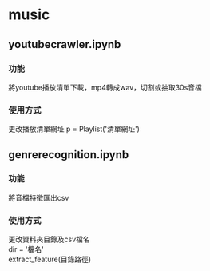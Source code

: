 # music
## youtubecrawler.ipynb
### 功能
將youtube播放清單下載，mp4轉成wav，切割或抽取30s音檔
### 使用方式
更改播放清單網址 p = Playlist('清單網址')

## genrerecognition.ipynb
### 功能
將音檔特徵匯出csv
### 使用方式
更改資料夾目錄及csv檔名 \
dir = '檔名' \
extract_feature(目錄路徑)
